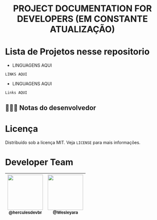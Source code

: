 <h1 align="center">PROJECT DOCUMENTATION FOR DEVELOPERS (EM CONSTANTE ATUALIZAÇÃO)</h1>

# Lista de Projetos nesse repositorio

- LINGUAGENS AQUI

```sh
LINKS AQUI
```

- LINGUAGENS AQUI

```sh
Links AQUI
```

## 💁🏿‍♂️ Notas do desenvolvedor

<!-- LICENSE -->

# Licença

Distribuído sob a licença MIT. Veja `LICENSE` para mais informações.

<!-- CONTACT -->

# Developer Team

| [<img src="https://avatars.githubusercontent.com/u/86629815?v=4" width="115"><br><sub>@herculesdevbr</sub>](https://github.com/herculesdevbr) | [<img src="https://avatars.githubusercontent.com/u/89321125?v=4" width="115"><br><sub>@Wesleyara</sub>](https://github.com/wesleyara) |
| --------------------------------------------------------------------------------------------------------------------------------------------- | ------------------------------------------------------------------------------------------------------------------------------------- |
